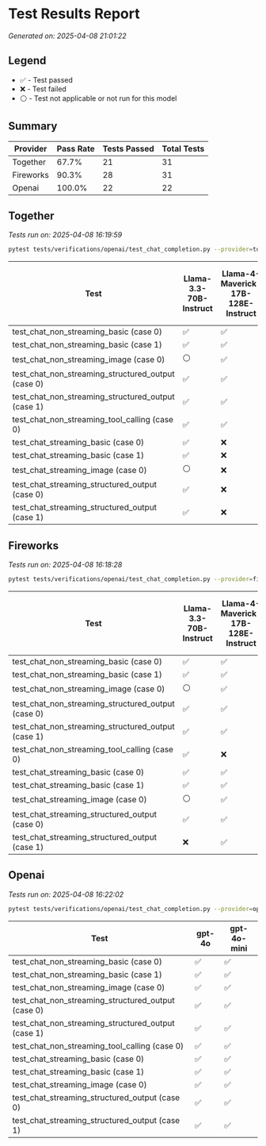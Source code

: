 # Test Results Report

*Generated on: 2025-04-08 21:01:22*

## Legend

- ✅ - Test passed
- ❌ - Test failed
- ⚪ - Test not applicable or not run for this model


## Summary

| Provider | Pass Rate | Tests Passed | Total Tests |
| --- | --- | --- | --- |
| Together | 67.7% | 21 | 31 |
| Fireworks | 90.3% | 28 | 31 |
| Openai | 100.0% | 22 | 22 |



## Together

*Tests run on: 2025-04-08 16:19:59*

```bash
pytest tests/verifications/openai/test_chat_completion.py --provider=together -v
```

| Test | Llama-3.3-70B-Instruct | Llama-4-Maverick-17B-128E-Instruct | Llama-4-Scout-17B-16E-Instruct |
| --- | --- | --- | --- |
| test_chat_non_streaming_basic (case 0) | ✅ | ✅ | ✅ |
| test_chat_non_streaming_basic (case 1) | ✅ | ✅ | ✅ |
| test_chat_non_streaming_image (case 0) | ⚪ | ✅ | ✅ |
| test_chat_non_streaming_structured_output (case 0) | ✅ | ✅ | ✅ |
| test_chat_non_streaming_structured_output (case 1) | ✅ | ✅ | ✅ |
| test_chat_non_streaming_tool_calling (case 0) | ✅ | ✅ | ✅ |
| test_chat_streaming_basic (case 0) | ✅ | ❌ | ❌ |
| test_chat_streaming_basic (case 1) | ✅ | ❌ | ❌ |
| test_chat_streaming_image (case 0) | ⚪ | ❌ | ❌ |
| test_chat_streaming_structured_output (case 0) | ✅ | ❌ | ❌ |
| test_chat_streaming_structured_output (case 1) | ✅ | ❌ | ❌ |

## Fireworks

*Tests run on: 2025-04-08 16:18:28*

```bash
pytest tests/verifications/openai/test_chat_completion.py --provider=fireworks -v
```

| Test | Llama-3.3-70B-Instruct | Llama-4-Maverick-17B-128E-Instruct | Llama-4-Scout-17B-16E-Instruct |
| --- | --- | --- | --- |
| test_chat_non_streaming_basic (case 0) | ✅ | ✅ | ✅ |
| test_chat_non_streaming_basic (case 1) | ✅ | ✅ | ✅ |
| test_chat_non_streaming_image (case 0) | ⚪ | ✅ | ✅ |
| test_chat_non_streaming_structured_output (case 0) | ✅ | ✅ | ✅ |
| test_chat_non_streaming_structured_output (case 1) | ✅ | ✅ | ✅ |
| test_chat_non_streaming_tool_calling (case 0) | ✅ | ❌ | ❌ |
| test_chat_streaming_basic (case 0) | ✅ | ✅ | ✅ |
| test_chat_streaming_basic (case 1) | ✅ | ✅ | ✅ |
| test_chat_streaming_image (case 0) | ⚪ | ✅ | ✅ |
| test_chat_streaming_structured_output (case 0) | ✅ | ✅ | ✅ |
| test_chat_streaming_structured_output (case 1) | ❌ | ✅ | ✅ |

## Openai

*Tests run on: 2025-04-08 16:22:02*

```bash
pytest tests/verifications/openai/test_chat_completion.py --provider=openai -v
```

| Test | gpt-4o | gpt-4o-mini |
| --- | --- | --- |
| test_chat_non_streaming_basic (case 0) | ✅ | ✅ |
| test_chat_non_streaming_basic (case 1) | ✅ | ✅ |
| test_chat_non_streaming_image (case 0) | ✅ | ✅ |
| test_chat_non_streaming_structured_output (case 0) | ✅ | ✅ |
| test_chat_non_streaming_structured_output (case 1) | ✅ | ✅ |
| test_chat_non_streaming_tool_calling (case 0) | ✅ | ✅ |
| test_chat_streaming_basic (case 0) | ✅ | ✅ |
| test_chat_streaming_basic (case 1) | ✅ | ✅ |
| test_chat_streaming_image (case 0) | ✅ | ✅ |
| test_chat_streaming_structured_output (case 0) | ✅ | ✅ |
| test_chat_streaming_structured_output (case 1) | ✅ | ✅ |